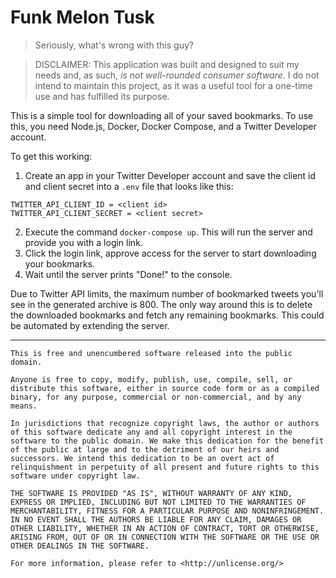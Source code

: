 # Funk Melon Tusk

> Seriously, what's wrong with this guy?

> DISCLAIMER: This application was built and designed to suit my needs and, as
> such, _is not well-rounded consumer software_. I do not intend to maintain
> this project, as it was a useful tool for a one-time use and has fulfilled its
> purpose.

This is a simple tool for downloading all of your saved bookmarks. To use this,
you need Node.js, Docker, Docker Compose, and a Twitter Developer account.

To get this working:

1. Create an app in your Twitter Developer account and save the client id and
  client secret into a `.env` file that looks like this:
  ```
  TWITTER_API_CLIENT_ID = <client id>
  TWITTER_API_CLIENT_SECRET = <client secret>
  ```
2. Execute the command `docker-compose up`. This will run the server and provide
  you with a login link.
3. Click the login link, approve access for the server to start downloading your
  bookmarks.
4. Wait until the server prints "Done!" to the console.

Due to Twitter API limits, the maximum number of bookmarked tweets you'll see
in the generated archive is 800. The only way around this is to delete the
downloaded bookmarks and fetch any remaining bookmarks. This could be automated
by extending the server.

---

```
This is free and unencumbered software released into the public domain.

Anyone is free to copy, modify, publish, use, compile, sell, or
distribute this software, either in source code form or as a compiled
binary, for any purpose, commercial or non-commercial, and by any
means.

In jurisdictions that recognize copyright laws, the author or authors
of this software dedicate any and all copyright interest in the
software to the public domain. We make this dedication for the benefit
of the public at large and to the detriment of our heirs and
successors. We intend this dedication to be an overt act of
relinquishment in perpetuity of all present and future rights to this
software under copyright law.

THE SOFTWARE IS PROVIDED "AS IS", WITHOUT WARRANTY OF ANY KIND,
EXPRESS OR IMPLIED, INCLUDING BUT NOT LIMITED TO THE WARRANTIES OF
MERCHANTABILITY, FITNESS FOR A PARTICULAR PURPOSE AND NONINFRINGEMENT.
IN NO EVENT SHALL THE AUTHORS BE LIABLE FOR ANY CLAIM, DAMAGES OR
OTHER LIABILITY, WHETHER IN AN ACTION OF CONTRACT, TORT OR OTHERWISE,
ARISING FROM, OUT OF OR IN CONNECTION WITH THE SOFTWARE OR THE USE OR
OTHER DEALINGS IN THE SOFTWARE.

For more information, please refer to <http://unlicense.org/>
```